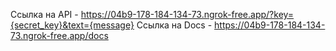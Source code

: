 Ссылка на API - https://04b9-178-184-134-73.ngrok-free.app/?key={secret_key}&text={message}
Ссылка на Docs - https://04b9-178-184-134-73.ngrok-free.app/docs
